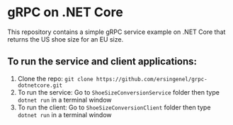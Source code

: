 ﻿# gRPC on .NET Core

This repository contains a simple gRPC service example on .NET Core that returns the US shoe size for an EU size.

## To run the service and client applications:

1. Clone the repo: `git clone https://github.com/ersingenel/grpc-dotnetcore.git`
2. To run the service: Go to `ShoeSizeConversionService` folder then type `dotnet run` in a terminal window
3. To run the client: Go to `ShoeSizeConversionClient` folder then type `dotnet run` in a terminal window
